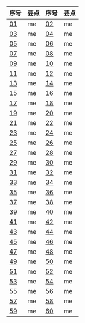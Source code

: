 <div style="text-align: center;">

|  序号  |  要点  |  序号  |  要点  |
|----|----|----|----|
| [01](https://moodhappy.github.io/moodHappy.gitHub.io-nce/01.html)| me | [02](https://moodhappy.github.io/moodHappy.gitHub.io-nce/02.html)| me |
| [03](https://moodhappy.github.io/moodHappy.gitHub.io-nce/03.html)| me | [04](https://moodhappy.github.io/moodHappy.gitHub.io-nce/04.html)| me |
| [05](https://moodhappy.github.io/moodHappy.gitHub.io-nce/05.html)| me | [06](https://moodhappy.github.io/moodHappy.gitHub.io-nce/06.html)| me |
| [07](https://moodhappy.github.io/moodHappy.gitHub.io-nce/07.html)| me | [08](https://moodhappy.github.io/moodHappy.gitHub.io-nce/08.html)| me |
| [09](https://moodhappy.github.io/moodHappy.gitHub.io-nce/09.html)| me | [10](https://moodhappy.github.io/moodHappy.gitHub.io-nce/10.html)| me |
| [11](https://moodhappy.github.io/moodHappy.gitHub.io-nce/11.html)| me | [12](https://moodhappy.github.io/moodHappy.gitHub.io-nce/12.html)| me |
| [13](https://moodhappy.github.io/moodHappy.gitHub.io-nce/01.html)| me | [14](https://moodhappy.github.io/moodHappy.gitHub.io-nce/01.html)| me |
| [15](https://moodhappy.github.io/moodHappy.gitHub.io-nce/01.html)| me | [16](https://moodhappy.github.io/moodHappy.gitHub.io-nce/01.html)| me |
| [17](https://moodhappy.github.io/moodHappy.gitHub.io-nce/01.html)| me | [18](https://moodhappy.github.io/moodHappy.gitHub.io-nce/01.html)| me |
| [19](https://moodhappy.github.io/moodHappy.gitHub.io-nce/01.html)| me | [20](https://moodhappy.github.io/moodHappy.gitHub.io-nce/01.html)| me |
| [21](https://moodhappy.github.io/moodHappy.gitHub.io-nce/01.html)| me | [22](https://moodhappy.github.io/moodHappy.gitHub.io-nce/01.html)| me |
| [23](https://moodhappy.github.io/moodHappy.gitHub.io-nce/01.html)| me | [24](https://moodhappy.github.io/moodHappy.gitHub.io-nce/01.html)| me |
| [25](https://moodhappy.github.io/moodHappy.gitHub.io-nce/01.html)| me | [26](https://moodhappy.github.io/moodHappy.gitHub.io-nce/01.html)| me |
| [27](https://moodhappy.github.io/moodHappy.gitHub.io-nce/01.html)| me | [28](https://moodhappy.github.io/moodHappy.gitHub.io-nce/01.html)| me |
| [29](https://moodhappy.github.io/moodHappy.gitHub.io-nce/01.html)| me | [30](https://moodhappy.github.io/moodHappy.gitHub.io-nce/01.html)| me |
|[31](https://moodhappy.github.io/moodHappy.gitHub.io-nce/01.html)| me | [32](https://moodhappy.github.io/moodHappy.gitHub.io-nce/02.html)| me |
| [33](https://moodhappy.github.io/moodHappy.gitHub.io-nce/03.html)| me | [34](https://moodhappy.github.io/moodHappy.gitHub.io-nce/04.html)| me |
| [35](https://moodhappy.github.io/moodHappy.gitHub.io-nce/05.html)| me | [36](https://moodhappy.github.io/moodHappy.gitHub.io-nce/06.html)| me |
| [37](https://moodhappy.github.io/moodHappy.gitHub.io-nce/07.html)| me | [38](https://moodhappy.github.io/moodHappy.gitHub.io-nce/08.html)| me |
| [39](https://moodhappy.github.io/moodHappy.gitHub.io-nce/09.html)| me | [40](https://moodhappy.github.io/moodHappy.gitHub.io-nce/10.html)| me |
| [41](https://moodhappy.github.io/moodHappy.gitHub.io-nce/01.html)| me | [42](https://moodhappy.github.io/moodHappy.gitHub.io-nce/01.html)| me |
| [43](https://moodhappy.github.io/moodHappy.gitHub.io-nce/01.html)| me | [44](https://moodhappy.github.io/moodHappy.gitHub.io-nce/01.html)| me |
| [45](https://moodhappy.github.io/moodHappy.gitHub.io-nce/01.html)| me | [46](https://moodhappy.github.io/moodHappy.gitHub.io-nce/01.html)| me |
| [47](https://moodhappy.github.io/moodHappy.gitHub.io-nce/01.html)| me | [48](https://moodhappy.github.io/moodHappy.gitHub.io-nce/01.html)| me |
| [49](https://moodhappy.github.io/moodHappy.gitHub.io-nce/01.html)| me | [50](https://moodhappy.github.io/moodHappy.gitHub.io-nce/01.html)| me |
| [51](https://moodhappy.github.io/moodHappy.gitHub.io-nce/01.html)| me | [52](https://moodhappy.github.io/moodHappy.gitHub.io-nce/01.html)| me |
| [53](https://moodhappy.github.io/moodHappy.gitHub.io-nce/01.html)| me | [54](https://moodhappy.github.io/moodHappy.gitHub.io-nce/01.html)| me |
| [55](https://moodhappy.github.io/moodHappy.gitHub.io-nce/01.html)| me | [56](https://moodhappy.github.io/moodHappy.gitHub.io-nce/01.html)| me |
| [57](https://moodhappy.github.io/moodHappy.gitHub.io-nce/01.html)| me | [58](https://moodhappy.github.io/moodHappy.gitHub.io-nce/01.html)| me |
| [59](https://moodhappy.github.io/moodHappy.gitHub.io-nce/01.html)| me | [60](https://moodhappy.github.io/moodHappy.gitHub.io-nce/01.html)| me |

</div>
